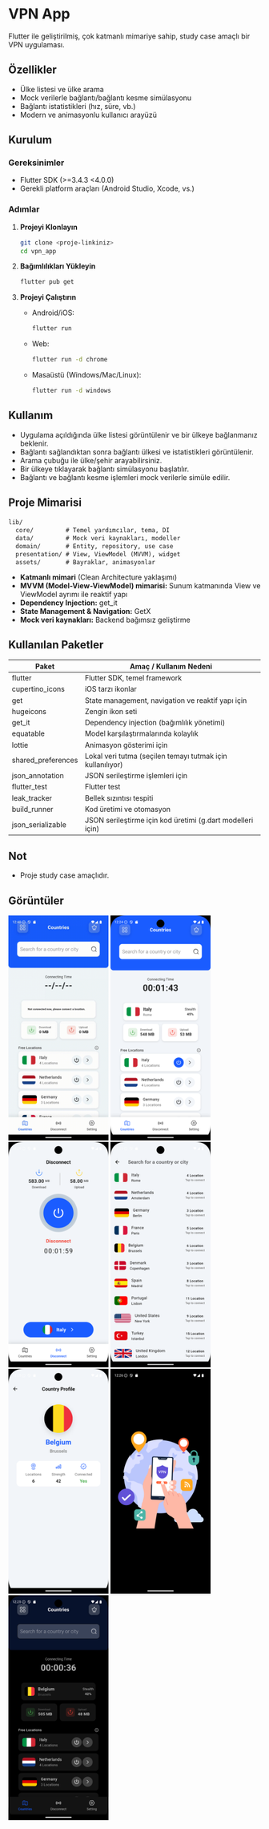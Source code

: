 # VPN App

Flutter ile geliştirilmiş, çok katmanlı mimariye sahip, study case amaçlı bir VPN uygulaması.

## Özellikler

- Ülke listesi ve ülke arama
- Mock verilerle bağlantı/bağlantı kesme simülasyonu
- Bağlantı istatistikleri (hız, süre, vb.)
- Modern ve animasyonlu kullanıcı arayüzü


## Kurulum

### Gereksinimler

- Flutter SDK (>=3.4.3 <4.0.0)
- Gerekli platform araçları (Android Studio, Xcode, vs.)

### Adımlar

1. **Projeyi Klonlayın**
   ```sh
   git clone <proje-linkiniz>
   cd vpn_app
   ```

2. **Bağımlılıkları Yükleyin**
   ```sh
   flutter pub get
   ```

3. **Projeyi Çalıştırın**
   - Android/iOS:
     ```sh
     flutter run
     ```
   - Web:
     ```sh
     flutter run -d chrome
     ```
   - Masaüstü (Windows/Mac/Linux):
     ```sh
     flutter run -d windows
     ```

## Kullanım

- Uygulama açıldığında ülke listesi görüntülenir ve bir ülkeye bağlanmanız beklenir.
- Bağlantı sağlandıktan sonra bağlantı ülkesi ve istatistikleri görüntülenir.
- Arama çubuğu ile ülke/şehir arayabilirsiniz.
- Bir ülkeye tıklayarak bağlantı simülasyonu başlatılır.
- Bağlantı ve bağlantı kesme işlemleri mock verilerle simüle edilir.

## Proje Mimarisi

```
lib/
  core/         # Temel yardımcılar, tema, DI
  data/         # Mock veri kaynakları, modeller
  domain/       # Entity, repository, use case
  presentation/ # View, ViewModel (MVVM), widget
  assets/       # Bayraklar, animasyonlar
```

- **Katmanlı mimari** (Clean Architecture yaklaşımı)
- **MVVM (Model-View-ViewModel) mimarisi:** Sunum katmanında View ve ViewModel ayrımı ile reaktif yapı
- **Dependency Injection:** get_it
- **State Management & Navigation:** GetX
- **Mock veri kaynakları:** Backend bağımsız geliştirme

## Kullanılan Paketler

| Paket                        | Amaç / Kullanım Nedeni                                      |
|------------------------------|-------------------------------------------------------------|
| flutter                      | Flutter SDK, temel framework                                |
| cupertino_icons              | iOS tarzı ikonlar                                           |
| get                          | State management, navigation ve reaktif yapı için           |
| hugeicons                    | Zengin ikon seti                                            |
| get_it                       | Dependency injection (bağımlılık yönetimi)                  |
| equatable                    | Model karşılaştırmalarında kolaylık                         |
| lottie                       | Animasyon gösterimi için                                    |
| shared_preferences           | Lokal veri tutma (seçilen temayı tutmak için kullanılıyor)  |
| json_annotation              | JSON serileştirme işlemleri için                            |
| flutter_test                 | Flutter test                                                |
| leak_tracker                 | Bellek sızıntısı tespiti                                    |
| build_runner                 | Kod üretimi ve otomasyon                                    |
| json_serializable            | JSON serileştirme için kod üretimi (g.dart modelleri için)  |

## Not
- Proje study case amaçlıdır.
  

## Görüntüler
<p align="left">
  <img src="assets/screenshots/demo.gif" width="200" />
  <img src="assets/screenshots/home_light.png" width="200" />
  <img src="assets/screenshots/disconnect_light.png" width="200" />
  <img src="assets/screenshots/countries_light.png" width="200" />
  <img src="assets/screenshots/country_info.png" width="200" />
  <img src="assets/screenshots/splash_dark.png" width="200" />
  <img src="assets/screenshots/home_dark.png" width="200" />
</p>
